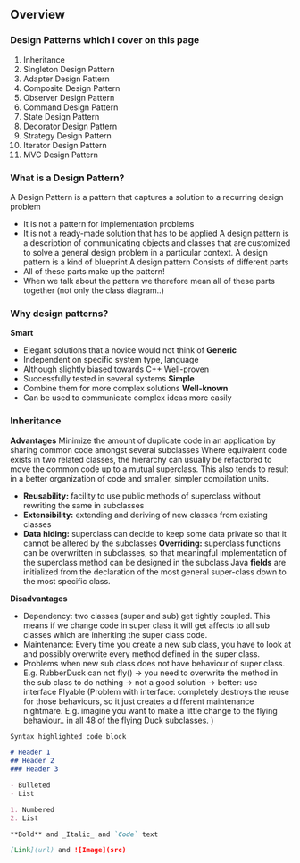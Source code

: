 ## Overview

### Design Patterns which I cover on this page
1. Inheritance
2. Singleton Design Pattern
3. Adapter Design Pattern
4. Composite Design Pattern
5. Observer Design Pattern
6. Command Design Pattern
7. State Design Pattern
8. Decorator Design Pattern
9. Strategy Design Pattern
10. Iterator Design Pattern
11. MVC Design Pattern

### What is a Design Pattern?

A Design Pattern is a pattern that captures a solution to a recurring design problem
- It is not a pattern for implementation problems
- It is not a ready-made solution that has to be applied
A design pattern is a description of communicating objects and classes that are customized to solve a general design problem in a particular context.
A design pattern is a kind of blueprint
A design pattern Consists of different parts
- All of these parts make up the pattern!
- When we talk about the pattern we therefore mean all of these parts together (not only the class diagram..)

### Why design patterns?
**Smart**
- Elegant solutions that a novice would not think of 
**Generic**
- Independent on specific system type, language
- Although slightly biased towards C++ Well-proven
- Successfully tested in several systems 
**Simple**
- Combine them for more complex solutions 
**Well-known**
- Can be used to communicate complex ideas more easily

### Inheritance

**Advantages**
Minimize the amount of duplicate code in an application by sharing common code amongst several subclasses
Where equivalent code exists in two related classes, the hierarchy can usually be refactored to move the common code up to a mutual superclass. This also tends to result in a better organization of code and smaller, simpler compilation units.
- **Reusability:** facility to use public methods of superclass without rewriting the same in subclasses
- **Extensibility:** extending and deriving of new classes from existing classes
- **Data hiding:** superclass can decide to keep some data private so that it cannot be altered by the subclasses
**Overriding:** superclass functions can be overwritten in subclasses, so that meaningful implementation of the superclass method can be designed in the subclass Java **fields** are initialized from the declaration of the most general super-class down to the most specific class.


**Disadvantages**
- Dependency: two classes (super and sub) get tightly coupled. This means if we change code in super class it will get affects to all sub classes which are inheriting the super class code.
- Maintenance: Every time you create a new sub class, you have to look at and possibly overwrite every method defined in the super class.
- Problems when new sub class does not have behaviour of super class. E.g. RubberDuck can not fly() -> you need to overwrite the method in the sub class to do nothing -> not a good solution -> better: use interface Flyable (Problem with interface: completely destroys the reuse for those behaviours, so it just creates a different maintenance nightmare. E.g. imagine you want to make a little change to the flying behaviour.. in all 48 of the flying Duck subclasses. )


```markdown
Syntax highlighted code block

# Header 1
## Header 2
### Header 3

- Bulleted
- List

1. Numbered
2. List

**Bold** and _Italic_ and `Code` text

[Link](url) and ![Image](src)
```


